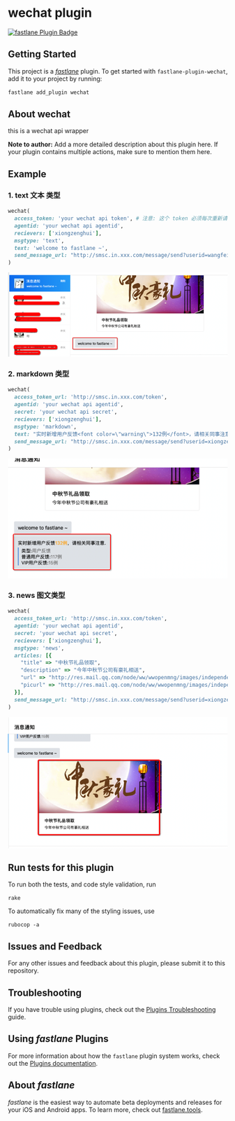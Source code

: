 # wechat plugin

[![fastlane Plugin Badge](https://rawcdn.githack.com/fastlane/fastlane/master/fastlane/assets/plugin-badge.svg)](https://rubygems.org/gems/fastlane-plugin-wechat)

## Getting Started

This project is a [_fastlane_](https://github.com/fastlane/fastlane) plugin. To get started with `fastlane-plugin-wechat`, add it to your project by running:

```bash
fastlane add_plugin wechat
```

## About wechat

this is a wechat api wrapper

**Note to author:** Add a more detailed description about this plugin here. If your plugin contains multiple actions, make sure to mention them here.

## Example

### 1. text 文本 类型

```ruby
wechat(
  access_token: 'your wechat api token', # 注意: 这个 token 必须每次重新请求获取, 不能长时间使用
  agentid: 'your wechat api agentid',
  recievers: ['xiongzenghui'],
  msgtype: 'text',
  text: 'welcome to fastlane ~',
  send_message_url: "http://smsc.in.xxx.com/message/send?userid=wangfei"
)
```

![](images/Snip20190801_11.png)

### 2. markdown 类型

```ruby
wechat(
  access_token_url: 'http://smsc.in.xxx.com/token',
  agentid: 'your wechat api agentid',
  secret: 'your wechat api secret',
  recievers: ['xiongzenghui'],
  msgtype: 'markdown',
  text: "实时新增用户反馈<font color=\"warning\">132例</font>，请相关同事注意.\n >类型:<font color=\"comment\">用户反馈</font>\n >普通用户反馈:<font color=\"comment\">117例</font>\n >VIP用户反馈:<font color=\"comment\">15例</font>",
  send_message_url: "http://smsc.in.xxx.com/message/send?userid=xiongzenghui"
)
```

![](images/Snip20190801_12.png)

### 3. news 图文类型

```ruby
wechat(
  access_token_url: 'http://smsc.in.xxx.com/token',
  agentid: 'your wechat api agentid',
  secret: 'your wechat api secret',
  recievers: ['xiongzenghui'],
  msgtype: 'news',
  articles: [{
    "title" => "中秋节礼品领取",
    "description" => "今年中秋节公司有豪礼相送",
    "url" => "http://res.mail.qq.com/node/ww/wwopenmng/images/independent/doc/test_pic_msg1.png",
    "picurl" => "http://res.mail.qq.com/node/ww/wwopenmng/images/independent/doc/test_pic_msg1.png"
  }],
  send_message_url: "http://smsc.in.xxx.com/message/send?userid=xiongzenghui"
)
```

![](images/Snip20190801_13.png)



## Run tests for this plugin

To run both the tests, and code style validation, run

```
rake
```

To automatically fix many of the styling issues, use
```
rubocop -a
```

## Issues and Feedback

For any other issues and feedback about this plugin, please submit it to this repository.

## Troubleshooting

If you have trouble using plugins, check out the [Plugins Troubleshooting](https://docs.fastlane.tools/plugins/plugins-troubleshooting/) guide.

## Using _fastlane_ Plugins

For more information about how the `fastlane` plugin system works, check out the [Plugins documentation](https://docs.fastlane.tools/plugins/create-plugin/).

## About _fastlane_

_fastlane_ is the easiest way to automate beta deployments and releases for your iOS and Android apps. To learn more, check out [fastlane.tools](https://fastlane.tools).
